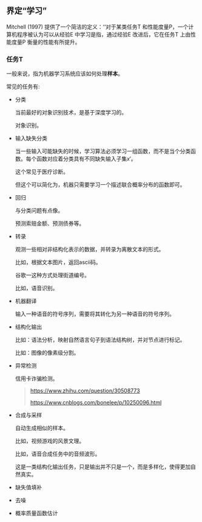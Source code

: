 ## 界定“学习”

Mitchell (1997) 提供了一个简洁的定义：‘‘对于某类任务T 和性能度量P，一个计算机程序被认为可以从经验E 中学习是指，通过经验E 改进后，它在任务T 上由性能度量P 衡量的性能有所提升。

### 任务T

一般来说，指为机器学习系统应该如何处理**样本**。

常见的任务有:

- 分类

  当前最好的对象识别技术，是基于深度学习的。

  对象识别。

- 输入缺失分类

  当一些输入可能缺失的时候，学习算法必须学习一组函数，而不是当个分类函数。每个函数对应着分类具有不同缺失输入子集$x'$。

  这个常见于医疗诊断。

  但这个可以简化为，机器只需要学习一个描述联合概率分布的函数即可。

- 回归

  与分类问题有点像。

  预测索赔金额、预测债券等。

- 转录

  观测一些相对非结构化表示的数据，并转录为离散文本的形式。

  比如，根据文本图片，返回ascii码。

  谷歌一这种方式处理街道编号。

  比如，语音识别。

- 机器翻译

  输入一种语音的符号序列，需要将其转化为另一种语音的符号序列。

- 结构化输出

  比如：语法分析，映射自然语言句子到语法结构树，并对节点进行标记。

  比如：图像的像素级分割。

- 异常检测

  信用卡诈骗检测。

  > <https://www.zhihu.com/question/30508773>
  >
  > <https://www.cnblogs.com/bonelee/p/10250096.html>

- 合成与采样

  自动生成相似的样本。

  比如，视频游戏的风景文理。

  比如，语音合成任务中的音频波形。

  这是一类结构化输出任务，只是输出并不只是一个，而是多样化，使得更加自然真实。

- 缺失值填补

- 去噪

- 概率质量函数估计

  



